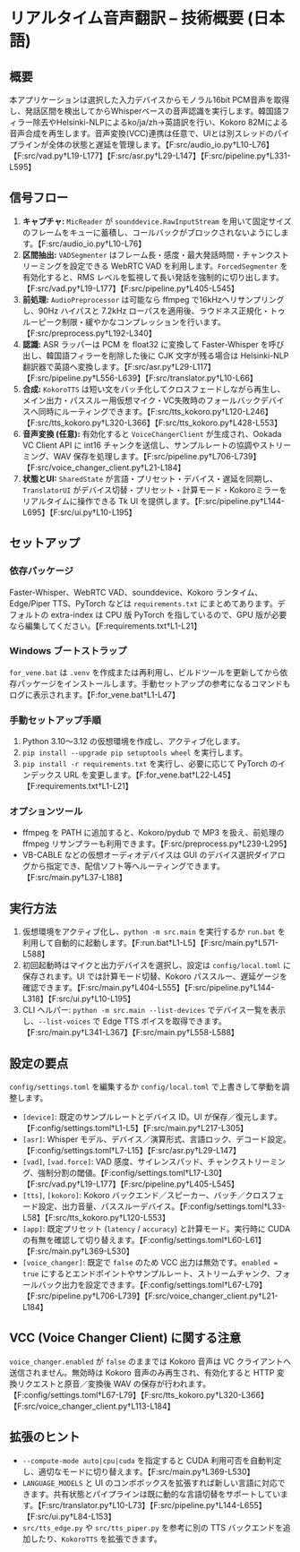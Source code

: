 # リアルタイム音声翻訳 – 技術概要 (日本語)

## 概要
本アプリケーションは選択した入力デバイスからモノラル16bit PCM音声を取得し、発話区間を検出してからWhisperベースの音声認識を実行します。韓国語フィラー除去やHelsinki-NLPによるko/ja/zh→英語訳を行い、Kokoro 82Mによる音声合成を再生します。音声変換(VCC)連携は任意で、UIとは別スレッドのパイプラインが全体の状態と遅延を管理します。【F:src/audio_io.py†L10-L76】【F:src/vad.py†L19-L177】【F:src/asr.py†L29-L147】【F:src/pipeline.py†L331-L595】

## 信号フロー
1. **キャプチャ:** `MicReader` が `sounddevice.RawInputStream` を用いて固定サイズのフレームをキューに蓄積し、コールバックがブロックされないようにします。【F:src/audio_io.py†L10-L76】
2. **区間抽出:** `VADSegmenter` はフレーム長・感度・最大発話時間・チャンクストリーミングを設定できる WebRTC VAD を利用します。`ForcedSegmenter` を有効化すると、RMS レベルを監視して長い発話を強制的に切り出します。【F:src/vad.py†L19-L177】【F:src/pipeline.py†L405-L545】
3. **前処理:** `AudioPreprocessor` は可能なら ffmpeg で16kHzへリサンプリングし、90Hz ハイパスと 7.2kHz ローパスを適用後、ラウドネス正規化・トゥルーピーク制限・緩やかなコンプレッションを行います。【F:src/preprocess.py†L192-L340】
4. **認識:** ASR ラッパーは PCM を float32 に変換して Faster-Whisper を呼び出し、韓国語フィラーを削除した後に CJK 文字が残る場合は Helsinki-NLP 翻訳器で英語へ変換します。【F:src/asr.py†L29-L117】【F:src/pipeline.py†L556-L639】【F:src/translator.py†L10-L66】
5. **合成:** `KokoroTTS` は短い文をバッチ化してクロスフェードしながら再生し、メイン出力・パススルー用仮想マイク・VC失敗時のフォールバックデバイスへ同時にルーティングできます。【F:src/tts_kokoro.py†L120-L246】【F:src/tts_kokoro.py†L320-L366】【F:src/tts_kokoro.py†L428-L553】
6. **音声変換 (任意):** 有効化すると `VoiceChangerClient` が生成され、Ookada VC Client API に int16 チャンクを送信し、サンプルレートの協調やストリーミング、WAV 保存を処理します。【F:src/pipeline.py†L706-L739】【F:src/voice_changer_client.py†L21-L184】
7. **状態とUI:** `SharedState` が言語・プリセット・デバイス・遅延を同期し、`TranslatorUI` がデバイス切替・プリセット・計算モード・Kokoroミラーをリアルタイムに操作できる Tk UI を提供します。【F:src/pipeline.py†L144-L695】【F:src/ui.py†L10-L195】

## セットアップ
### 依存パッケージ
Faster-Whisper、WebRTC VAD、sounddevice、Kokoro ランタイム、Edge/Piper TTS、PyTorch などは `requirements.txt` にまとめてあります。デフォルトの extra-index は CPU 版 PyTorch を指しているので、GPU 版が必要なら編集してください。【F:requirements.txt†L1-L21】

### Windows ブートストラップ
`for_vene.bat` は `.venv` を作成または再利用し、ビルドツールを更新してから依存パッケージをインストールします。手動セットアップの参考になるコマンドもログに表示されます。【F:for_vene.bat†L1-L47】

### 手動セットアップ手順
1. Python 3.10〜3.12 の仮想環境を作成し、アクティブ化します。
2. `pip install --upgrade pip setuptools wheel` を実行します。
3. `pip install -r requirements.txt` を実行し、必要に応じて PyTorch のインデックス URL を変更します。【F:for_vene.bat†L22-L45】【F:requirements.txt†L1-L21】

### オプションツール
- ffmpeg を PATH に追加すると、Kokoro/pydub で MP3 を扱え、前処理の ffmpeg リサンプラーも利用できます。【F:src/preprocess.py†L239-L295】
- VB-CABLE などの仮想オーディオデバイスは GUI のデバイス選択ダイアログから指定でき、配信ソフト等へルーティングできます。【F:src/main.py†L37-L188】

## 実行方法
1. 仮想環境をアクティブ化し、`python -m src.main` を実行するか `run.bat` を利用して自動的に起動します。【F:run.bat†L1-L5】【F:src/main.py†L571-L588】
2. 初回起動時はマイクと出力デバイスを選択し、設定は `config/local.toml` に保存されます。UI では計算モード切替、Kokoro パススルー、遅延ゲージを確認できます。【F:src/main.py†L404-L555】【F:src/pipeline.py†L144-L318】【F:src/ui.py†L10-L195】
3. CLI ヘルパー: `python -m src.main --list-devices` でデバイス一覧を表示し、`--list-voices` で Edge TTS ボイスを取得できます。【F:src/main.py†L341-L367】【F:src/main.py†L558-L588】

## 設定の要点
`config/settings.toml` を編集するか `config/local.toml` で上書きして挙動を調整します。
- `[device]`: 既定のサンプルレートとデバイス ID。UI が保存／復元します。【F:config/settings.toml†L1-L5】【F:src/main.py†L217-L305】
- `[asr]`: Whisper モデル、デバイス／演算形式、言語ロック、デコード設定。【F:config/settings.toml†L7-L15】【F:src/asr.py†L29-L147】
- `[vad]`, `[vad.force]`: VAD 感度、サイレンスパッド、チャンクストリーミング、強制分割の閾値。【F:config/settings.toml†L17-L30】【F:src/vad.py†L19-L177】【F:src/pipeline.py†L405-L545】
- `[tts]`, `[kokoro]`: Kokoro バックエンド／スピーカー、バッチ／クロスフェード設定、出力音量、パススルーデバイス。【F:config/settings.toml†L33-L58】【F:src/tts_kokoro.py†L120-L553】
- `[app]`: 既定プリセット (`latency` / `accuracy`) と計算モード。実行時に CUDA の有無を確認して切り替えます。【F:config/settings.toml†L60-L61】【F:src/main.py†L369-L530】
- `[voice_changer]`: 既定で `false` のため VCC 出力は無効です。`enabled = true` にするとエンドポイントやサンプルレート、ストリームチャンク、フォールバック出力を設定できます。【F:config/settings.toml†L67-L79】【F:src/pipeline.py†L706-L739】【F:src/voice_changer_client.py†L21-L184】

## VCC (Voice Changer Client) に関する注意
`voice_changer.enabled` が `false` のままでは Kokoro 音声は VC クライアントへ送信されません。無効時は Kokoro 音声のみ再生され、有効化すると HTTP 変換リクエストと原音／変換後 WAV の保存が行われます。【F:config/settings.toml†L67-L79】【F:src/tts_kokoro.py†L320-L366】【F:src/voice_changer_client.py†L113-L184】

## 拡張のヒント
- `--compute-mode auto|cpu|cuda` を指定すると CUDA 利用可否を自動判定し、適切なモードに切り替えます。【F:src/main.py†L369-L530】
- `LANGUAGE_MODELS` と UI のコンボボックスを拡張すれば新しい言語に対応できます。共有状態とパイプラインは既に動的な言語切替をサポートしています。【F:src/translator.py†L10-L73】【F:src/pipeline.py†L144-L655】【F:src/ui.py†L84-L153】
- `src/tts_edge.py` や `src/tts_piper.py` を参考に別の TTS バックエンドを追加したり、`KokoroTTS` を拡張できます。
